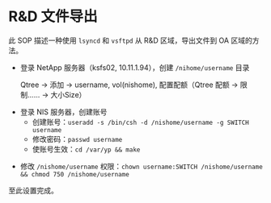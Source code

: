 # R&D 文件导出

此 SOP 描述一种使用 `lsyncd` 和 `vsftpd` 从 R&D 区域，导出文件到 OA 区域的方法。

- 登录 NetApp 服务器（ksfs02, 10.11.1.94），创建 `/nihome/username` 目录

    Qtree -> 添加 -> username, vol(nishome), 配置配额（Qtree 配额 -> 限制...... -> 大小Size）

+ 登录 NIS 服务器，创建账号
    - 创建账号：`useradd -s /bin/csh -d /nishome/username -g SWITCH username`
    - 修改密码：`passwd username`
    - 使账号生效：`cd /var/yp && make`

- 修改 `/nishome/username` 权限：`chown username:SWITCH /nishome/username && chmod 750 /nishome/username`

至此设置完成。
